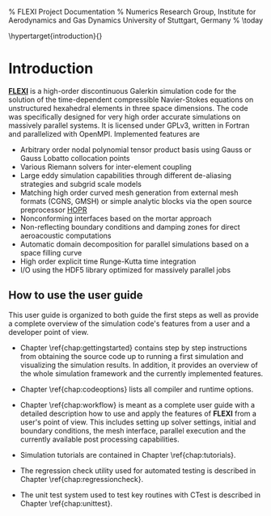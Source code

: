 % FLEXI Project Documentation
% Numerics Research Group,
  Institute for Aerodynamics and Gas Dynamics
  University of Stuttgart, Germany
% \today

\hypertarget{introduction}{}

# Introduction

 [**FLEXI**](http://flexi-project.org) is a high-order discontinuous Galerkin simulation code for the solution of the time-dependent compressible Navier-Stokes equations on unstructured hexahedral elements in three space dimensions. The code was specifically designed for very high order accurate simulations on massively parallel systems. It is licensed under GPLv3, written in Fortran and parallelized with OpenMPI. Implemented features are
 
 * Arbitrary order nodal polynomial tensor product basis using Gauss or Gauss Lobatto collocation points
 * Various Riemann solvers for inter-element coupling
 * Large eddy simulation capabilities through different de-aliasing strategies and subgrid scale models
 * Matching high order curved mesh generation from external mesh formats (CGNS, GMSH) or simple analytic blocks via the open source preprocessor [HOPR](http://hopr-project.org)
 * Nonconforming interfaces based on the mortar approach
 * Non-reflecting boundary conditions and damping zones for direct aeroacoustic computations
 * Automatic domain decomposition for parallel simulations based on a space filling curve
 * High order explicit time Runge-Kutta time integration
 * I/O using the HDF5 library optimized for massively parallel jobs
 
## How to use the user guide

This user guide is organized to both guide the first steps as well as provide a complete overview of the simulation code's features from a user and a developer point of view.

* Chapter \ref{chap:gettingstarted} contains step by step instructions from obtaining the source code up to running a first simulation and visualizing the simulation results. In addition, it provides an overview of the whole simulation framework and the currently implemented features.

* Chapter \ref{chap:codeoptions} lists all compiler and runtime options.

* Chapter \ref{chap:workflow} is meant as a complete user guide with a detailed description how to use and apply the features of **FLEXI** from a user's point of view. This includes setting up solver settings, initial and boundary conditions, the mesh interface, parallel execution and the currently available post processing capabilities.

* Simulation tutorials are contained in Chapter \ref{chap:tutorials}.

* The regression check utility used for automated testing is described in Chapter \ref{chap:regressioncheck}.

* The unit test system used to test key routines with CTest is described in Chapter \ref{chap:unittest}.
